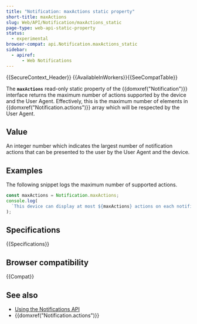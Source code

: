 ```yaml
---
title: "Notification: maxActions static property"
short-title: maxActions
slug: Web/API/Notification/maxActions_static
page-type: web-api-static-property
status:
  - experimental
browser-compat: api.Notification.maxActions_static
sidebar:
  - apiref:
      - Web Notifications
---
```


{{SecureContext_Header}} {{AvailableInWorkers}}{{SeeCompatTable}}

The **`maxActions`** read-only static property of the
{{domxref("Notification")}} interface returns the maximum number of actions supported by
the device and the User Agent. Effectively, this is the maximum number of elements in
{{domxref("Notification.actions")}} array which will be respected by the User Agent.

## Value

An integer number which indicates the largest number of notification
actions that can be presented to the user by the User Agent and the device.

## Examples

The following snippet logs the maximum number of supported actions.

```js
const maxActions = Notification.maxActions;
console.log(
  `This device can display at most ${maxActions} actions on each notification.`,
);
```

## Specifications

{{Specifications}}

## Browser compatibility

{{Compat}}

## See also

- [Using the Notifications API](/en-US/docs/Web/API/Notifications_API/Using_the_Notifications_API)
- {{domxref("Notification.actions")}}

